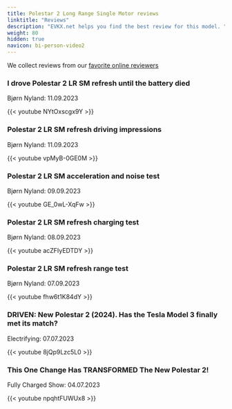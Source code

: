 ```yaml
---
title: Polestar 2 Long Range Single Motor reviews
linktitle: "Reviews"
description: "EVKX.net helps you find the best review for this model. "
weight: 80
hidden: true
navicon: bi-person-video2
---
```

We collect reviews from our [favorite online reviewers](../../../../guides/evreviewers/)

<div class="container text-center shadow p-2 pe-4 mb-5 bg-body-tertiary rounded border">
<h3>I drove Polestar 2 LR SM refresh until the battery died</h3>
<p>Bjørn Nyland: 11.09.2023</p>

{{< youtube NYtOxscgx9Y >}}

</div>
<div class="container text-center shadow p-2 pe-4 mb-5 bg-body-tertiary rounded border">
<h3>Polestar 2 LR SM refresh driving impressions</h3>
<p>Bjørn Nyland: 11.09.2023</p>

{{< youtube vpMyB-0GE0M >}}

</div>
<div class="container text-center shadow p-2 pe-4 mb-5 bg-body-tertiary rounded border">
<h3>Polestar 2 LR SM acceleration and noise test</h3>
<p>Bjørn Nyland: 09.09.2023</p>

{{< youtube GE_0wL-XqFw >}}

</div>
<div class="container text-center shadow p-2 pe-4 mb-5 bg-body-tertiary rounded border">
<h3>Polestar 2 LR SM refresh charging test</h3>
<p>Bjørn Nyland: 08.09.2023</p>

{{< youtube acZFIyEDTDY >}}

</div>
<div class="container text-center shadow p-2 pe-4 mb-5 bg-body-tertiary rounded border">
<h3>Polestar 2 LR SM refresh range test</h3>
<p>Bjørn Nyland: 07.09.2023</p>

{{< youtube fhw6t1K84dY >}}

</div>
<div class="container text-center shadow p-2 pe-4 mb-5 bg-body-tertiary rounded border">
<h3>DRIVEN: New Polestar 2 (2024). Has the Tesla Model 3 finally met its match?</h3>
<p>Electrifying: 07.07.2023</p>

{{< youtube 8jQp9Lzc5L0 >}}

</div>
<div class="container text-center shadow p-2 pe-4 mb-5 bg-body-tertiary rounded border">
<h3>This One Change Has TRANSFORMED The New Polestar 2!</h3>
<p>Fully Charged Show: 04.07.2023</p>

{{< youtube npqhtFUWUx8 >}}

</div>

